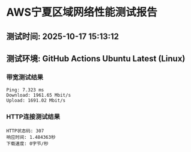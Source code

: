 # AWS宁夏区域网络性能测试报告
## 测试时间: 2025-10-17 15:13:12
## 测试环境: GitHub Actions Ubuntu Latest (Linux)

### 带宽测试结果
```
Ping: 7.323 ms
Download: 1961.65 Mbit/s
Upload: 1691.02 Mbit/s
```

### HTTP连接测试结果
```
HTTP状态码: 307
响应时间: 1.484363秒
下载速度: 0字节/秒
```

